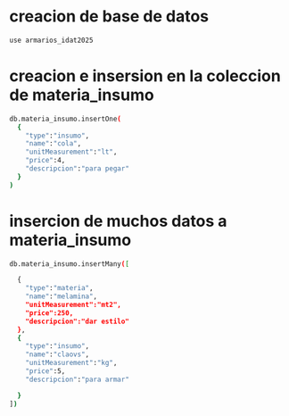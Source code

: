 # creacion de base de datos
```bash
use armarios_idat2025
```
# creacion e insersion en la coleccion de materia_insumo
```bash
db.materia_insumo.insertOne(
  {
    "type":"insumo",
    "name":"cola",
    "unitMeasurement":"lt",
    "price":4,
    "descripcion":"para pegar"
  }
)
``` 
# insercion de muchos datos a materia_insumo

```bash
db.materia_insumo.insertMany([

  {
    "type":"materia",
    "name":"melamina",
    "unitMeasurement":"mt2",
    "price":250,
    "descripcion":"dar estilo"
  },
  {
    "type":"insumo",
    "name":"claovs",
    "unitMeasurement":"kg",
    "price":5,
    "descripcion":"para armar"

  }
])
```